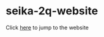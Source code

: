 # seika-2q-website
Click <a href="https://htykruffy.github.io/seika-2q-website/dist/index.html">here</a> to jump to the website